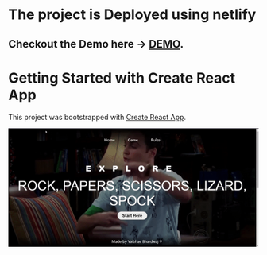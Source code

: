 # The project is Deployed using netlify

## Checkout the Demo here -> [DEMO](https://rock-papers-scissors-lizard-spock.netlify.app/).

# Getting Started with Create React App

This project was bootstrapped with [Create React App](https://github.com/facebook/create-react-app).

![](./rpsls.gif)
